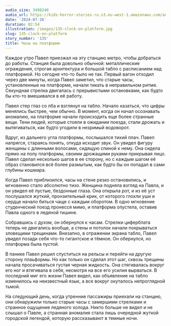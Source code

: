 ```yaml
---
audio_size: 3498240
audio_url: https://kids-horror-stories-ru.s3.eu-west-1.amazonaws.com/audio/135-clock-on-platform.mp3
date: '2024-07-26'
duration: 02:54
illustration: /images/135-clock-on-platform.jpg
slug: 135-clock-on-platform
story_number: '135'
title: Часы на платформе
---
```


Каждое утро Павел приезжал на эту станцию метро, чтобы добраться до работы. Станция была довольно обычной: металлические ограждения, строгая архитектура и большой табло с расписанием над платформой. Но сегодня что-то было не так. Первый вагон отходил через две минуты, когда Павел заметил, что старые часы, установленные на платформе, начали тикать в неправильном ритме. Секундная стрелка двигалась с прерывистыми остановками, как будто бы кто-то вмешивался в её работу.

Павел стер глаз со лба и взглянул на табло. Начало казаться, что цифры менялись быстрее, чем обычно. В момент, когда он начал осознавать аномалию, на платформе начали происходить еще более странные вещи. Тени людей, которые стояли в ожидании поезда, стали дрожать и вытягиваться, как будто угодили в незримый водоворот.

Вдруг, из дальнего угла платформы, послышался тихий плач. Павел напрягся, стараясь понять, откуда исходит звук. Он увидел фигуру женщины с длинными волосами, сидящую спиной к нему. Она сидела прямо на полу платформы, своими дрожащими руками прикрывая лицо. Павел сделал несколько шагов в ее сторону, но с каждым шагом её образ становился всё более размытым, как будто бы он попадал в сами глубины кошмара.

Когда Павел приблизился, часы на стене резко остановились, и мгновенно стало абсолютно тихо. Женщина подняла взгляд на Павла, и он увидел её пустые, бездонные глаза. Она открыла рот, и из её уст послушался жуткий, пронзительный крик, от которого глохли уши и сердце начало биться чаще с каждым оборотом. В одно мгновение студенческий поезд пронесся мимо, и платформа опустела, оставив Павла одного в ледяной тишине.

Собравшись с духом, он обернулся к часам. Стрелки циферблата теперь не двигались вообще, а стены и потолок начали покрываться зловещими трещинами. Внезапно, в отражении экрана табло, Павел увидел позади себя что-то гигантское и тёмное. Он обернулся, но платформа была пустой.

В панике Павел решил спуститься на рельсы и перейти на другую сторону плаьформы. Но как только он сделал этот шаг, сквозь трещины начала просачиваться густая черная жидкость. Она стягивалась вокруг его ног и втягивала в себя, несмотря на все его усилия вырваться. В последний миг его жизни Павел видел, как объявление на табло изменилось на неизвестный язык, а все вокруг окуталось непроглядной тьмой.

На следующий день, когда утренние пассажиры приехали на станцию, они обнаружили только старые часы с замершими стрелками и странное ощущение ледяного холода. Никто больше не видел и не слышал о Павле, а странная аномалия стала лишь очередной жуткой городской легендой, которую рассказывают в темные ночи.